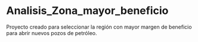 # Analisis_Zona_mayor_beneficio
Proyecto creado para seleccionar la región con mayor margen de beneficio para abrir nuevos pozos de petróleo.
